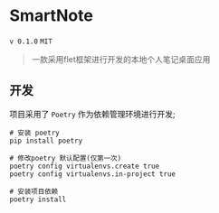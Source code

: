 # SmartNote
`v 0.1.0`
`MIT`

> 一款采用flet框架进行开发的本地个人笔记桌面应用

## 开发
项目采用了 `Poetry` 作为依赖管理环境进行开发;

```shell
# 安装 poetry
pip install poetry

# 修改poetry 默认配置(仅第一次)
poetry config virtualenvs.create true
poetry config virtualenvs.in-project true

# 安装项目依赖
poetry install
```